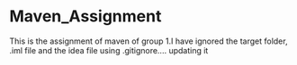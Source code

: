 # Maven_Assignment
This is the assignment of maven of group 1.I have ignored the target folder, .iml file and the idea file using .gitignore....
updating it
